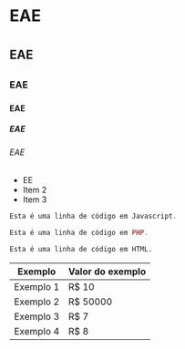 # EAE <h1>
## EAE <h2>
### EAE <h3>
#### EAE <h4>
##### EAE <h5>
###### EAE <h6>
  
  * EE
* Item 2
* Item 3

~~~javascript
Esta é uma linha de código em Javascript.
~~~

~~~php
Esta é uma linha de código em PHP.
~~~

~~~html
Esta é uma linha de código em HTML.
~~~



Exemplo   | Valor do exemplo
--------- | ------
Exemplo 1 | R$ 10
Exemplo 2 | R$ 50000
Exemplo 3 | R$ 7
Exemplo 4 | R$ 8
